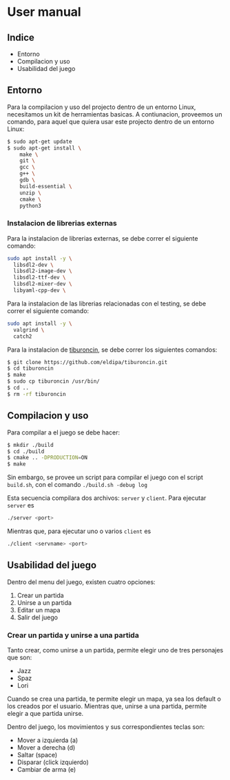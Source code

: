 # User manual

## Indice

- Entorno
- Compilacion y uso
- Usabilidad del juego

## Entorno

Para la compilacion y uso del projecto dentro de un entorno Linux, necesitamos un kit de herramientas basicas. A contiunacion,
proveemos un comando, para aquel que quiera usar este projecto dentro de un entorno Linux:

```bash
$ sudo apt-get update
$ sudo apt-get install \
    make \
    git \
    gcc \
    g++ \
    gdb \
    build-essential \
    unzip \
    cmake \
    python3
```

### Instalacion de librerias externas

Para la instalacion de librerias externas, se debe correr el siguiente comando:

```bash
sudo apt install -y \
  libsdl2-dev \
  libsdl2-image-dev \
  libsdl2-ttf-dev \
  libsdl2-mixer-dev \
  libyaml-cpp-dev \
```

Para la instalacion de las librerias relacionadas con el testing, se debe correr el siguiente comando:

```bash
sudo apt install -y \
  valgrind \
  catch2
```

Para la instalacion de [tiburoncin](https://github.com/eldipa/tiburoncin), se debe correr los siguientes comandos:

```bash
$ git clone https://github.com/eldipa/tiburoncin.git
$ cd tiburoncin
$ make
$ sudo cp tiburoncin /usr/bin/
$ cd ..
$ rm -rf tiburoncin
```

## Compilacion y uso

Para compilar a el juego se debe hacer:

```bash
$ mkdir ./build
$ cd ./build
$ cmake .. -DPRODUCTION=ON
$ make
```

Sin embargo, se provee un script para compilar el juego con el script `build.sh`, con el comando `./build.sh -debug log`

Esta secuencia compilara dos archivos: `server` y `client`. Para ejecutar `server` es

```bash
./server <port>
```

Mientras que, para ejecutar uno o varios `client` es

```bash
./client <servname> <port>
```

## Usabilidad del juego

Dentro del menu del juego, existen cuatro opciones:

1. Crear un partida
2. Unirse a un partida
3. Editar un mapa
4. Salir del juego

### Crear un partida y unirse a una partida

Tanto crear, como unirse a un partida, permite elegir uno de tres personajes que son:

- Jazz
- Spaz
- Lori

Cuando se crea una partida, te permite elegir un mapa, ya sea los default o los creados por el usuario. Mientras que,
unirse a una partida, permite elegir a que partida unirse.

Dentro del juego, los movimientos y sus correspondientes teclas son:

- Mover a izquierda (a)
- Mover a derecha (d)
- Saltar (space)
- Disparar (click izquierdo)
- Cambiar de arma (e)
